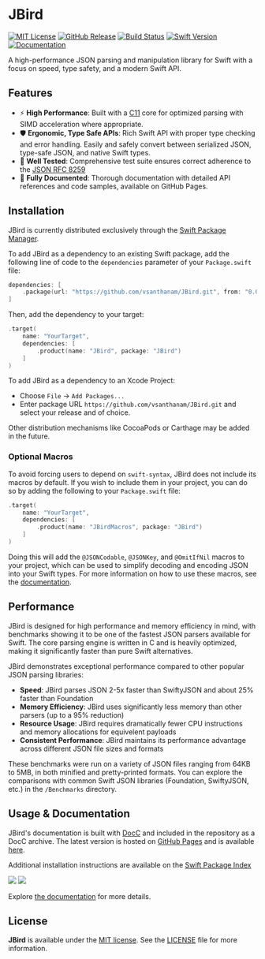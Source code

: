 # JBird

[![MIT License](https://img.shields.io/github/license/vsanthanam/JBird)](https://github.com/vsanthanam/JBird/blob/main/LICENSE)
[![GitHub Release](https://img.shields.io/github/v/release/vsanthanam/JBird?include_prereleases)](https://github.com/vsanthanam/JBird/releases)
[![Build Status](https://img.shields.io/github/check-runs/vsanthanam/JBird/main)](https://github.com/vsanthanam/JBird/actions)
[![Swift Version](https://img.shields.io/badge/swift-6.1-critical)](https://swift.org)
[![Documentation](https://img.shields.io/badge/Documentation-GitHub-8A2BE2)](https://usejbird.com/docs/documentation/jbird)


A high-performance JSON parsing and manipulation library for Swift with a focus on speed, type safety, and a modern Swift API.

## Features

- ⚡️ **High Performance**: Built with a [C11](https://en.wikipedia.org/wiki/C11_(C_standard_revision)) core for optimized parsing with SIMD acceleration where appropriate.
- 🛡️ **Ergonomic, Type Safe APIs**: Rich Swift API with proper type checking and error handling. Easily and safely convert between serialized JSON, type-safe JSON, and native Swift types.
- 🧪 **Well Tested**: Comprehensive test suite ensures correct adherence to the [JSON RFC 8259](https://datatracker.ietf.org/doc/html/rfc8259)
- 📝 **Fully Documented**: Thorough documentation with detailed API references and code samples, available on GitHub Pages.

## Installation

JBird is currently distributed exclusively through the [Swift Package Manager](https://www.swift.org/package-manager/). 

To add JBird as a dependency to an existing Swift package, add the following line of code to the `dependencies` parameter of your `Package.swift` file:

```swift
dependencies: [
    .package(url: "https://github.com/vsanthanam/JBird.git", from: "0.0.0")
]
```

Then, add the dependency to your target:

```swift
.target(
    name: "YourTarget",
    dependencies: [
        .product(name: "JBird", package: "JBird")
    ]
)
```

To add JBird as a dependency to an Xcode Project: 

- Choose `File` → `Add Packages...`
- Enter package URL `https://github.com/vsanthanam/JBird.git` and select your release and of choice.

Other distribution mechanisms like CocoaPods or Carthage may be added in the future.

### Optional Macros

To avoid forcing users to depend on `swift-syntax`, JBird does not include its macros by default. If you wish to include them in your project, you can do so by adding the following to your `Package.swift` file:

```swift
.target(
    name: "YourTarget",
    dependencies: [
        .product(name: "JBirdMacros", package: "JBird")
    ]
)
```

Doing this will add the `@JSONCodable`, `@JSONKey`, and `@OmitIfNil` macros to your project, which can be used to simplify decoding and encoding JSON into your Swift types. For more information on how to use these macros, see the [documentation](https://usejbird.com/docs/documentation/jbird).

## Performance

JBird is designed for high performance and memory efficiency in mind, with benchmarks showing it to be one of the fastest JSON parsers available for Swift. The core parsing engine is written in C and is heavily optimized, making it significantly faster than pure Swift alternatives.

JBird demonstrates exceptional performance compared to other popular JSON parsing libraries:

- **Speed**: JBird parses JSON 2-5x faster than SwiftyJSON and about 25% faster than Foundation
- **Memory Efficiency**: JBird uses significantly less memory than other parsers (up to a 95% reduction)
- **Resource Usage**: JBird requires dramatically fewer CPU instructions and memory allocations for equivelent payloads
- **Consistent Performance**: JBird maintains its performance advantage across different JSON file sizes and formats

These benchmarks were run on a variety of JSON files ranging from 64KB to 5MB, in both minified and pretty-printed formats. You can explore the comparisons with common Swift JSON libraries (Foundation, SwiftyJSON, etc.) in the `/Benchmarks` directory.

## Usage & Documentation

JBird's documentation is built with [DocC](https://developer.apple.com/documentation/docc) and included in the repository as a DocC archive. The latest version is hosted on [GitHub Pages](https://pages.github.com) and is available [here](https://usejbird.com/docs/documentation/jbird).

Additional installation instructions are available on the [Swift Package Index](https://swiftpackageindex.com/vsanthanam/JBird)

[![](https://img.shields.io/endpoint?url=https%3A%2F%2Fswiftpackageindex.com%2Fapi%2Fpackages%2Fvsanthanam%2FJBird%2Fbadge%3Ftype%3Dswift-versions)](https://swiftpackageindex.com/vsanthanam/JBird)
[![](https://img.shields.io/endpoint?url=https%3A%2F%2Fswiftpackageindex.com%2Fapi%2Fpackages%2Fvsanthanam%2FJBird%2Fbadge%3Ftype%3Dplatforms)](https://swiftpackageindex.com/vsanthanam/JBird)

Explore [the documentation](https://usejbird.com/docs/documentation/jbird) for more details.

## License

**JBird** is available under the [MIT license](https://en.wikipedia.org/wiki/MIT_License). See the [LICENSE](https://github.com/vsanthanam/JBird/blob/main/LICENSE) file for more information.
